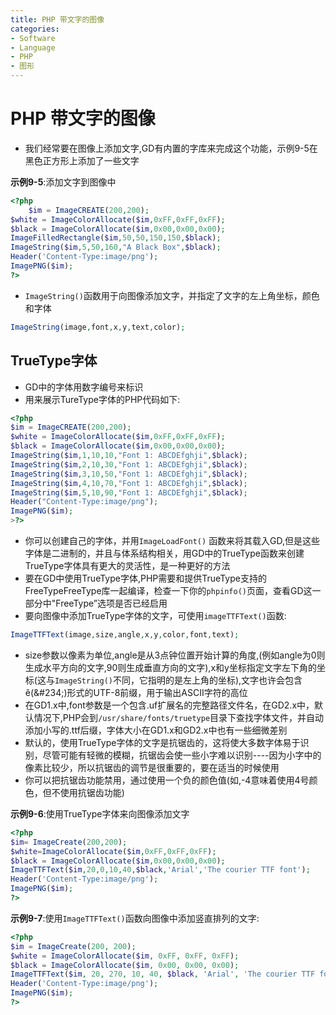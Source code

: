 ```yaml
---
title: PHP 带文字的图像
categories:
- Software
- Language
- PHP
- 图形
---
```

# PHP 带文字的图像

- 我们经常要在图像上添加文字,GD有内置的字库来完成这个功能，示例9-5在黑色正方形上添加了一些文字

**示例9-5**:添加文字到图像中

```php
<?php
    $im = ImageCREATE(200,200);
$white = ImageColorAllocate($im,0xFF,0xFF,0xFF);
$black = ImageColorAllocate($im,0x00,0x00,0x00);
ImageFilledRectangle($im,50,50,150,150,$black);
ImageString($im,5,50,160,"A Black Box",$black);
Header('Content-Type:image/png');
ImagePNG($im);
?>
```

- `ImageString()`函数用于向图像添加文字，并指定了文字的左上角坐标，颜色和字体

```php
ImageString(image,font,x,y,text,color);
```

## TrueType字体

- GD中的字体用数字编号来标识
- 用来展示TureType字体的PHP代码如下:

```php
<?php
$im = ImageCREATE(200,200);
$white = ImageColorAllocate($im,0xFF,0xFF,0xFF);
$black = ImageColorAllocate($im,0x00,0x00,0x00);
ImageString($im,1,10,10,"Font 1: ABCDEfghji",$black);
ImageString($im,2,10,30,"Font 1: ABCDEfghji",$black);
ImageString($im,3,10,50,"Font 1: ABCDEfghji",$black);
ImageString($im,4,10,70,"Font 1: ABCDEfghji",$black);
ImageString($im,5,10,90,"Font 1: ABCDEfghji",$black);
Header("Content-Type:image/png");
ImagePNG($im);
>?>
```

- 你可以创建自己的字体，并用`ImageLoadFont()`	函数来将其载入GD,但是这些字体是二进制的，并且与体系结构相关，用GD中的TrueType函数来创建TrueType字体具有更大的灵活性，是一种更好的方法
- 要在GD中使用TrueType字体,PHP需要和提供TrueType支持的FreeTypeFreeType库一起编译，检查一下你的`phpinfo()`页面，查看GD这一部分中"FreeType”选项是否已经启用
- 要向图像中添加TrueType字体的文字，可使用`imageTTFText()`函数:

```php
ImageTTFText(image,size,angle,x,y,color,font,text);
```

- size参数以像素为单位,angle是从3点钟位置开始计算的角度,(例如angle为0则生成水平方向的文字,90则生成垂直方向的文字),x和y坐标指定文字左下角的坐标(这与`ImageString()`不同，它指明的是左上角的坐标),文字也许会包含&#234;(\&\#234;)形式的UTF-8前缀，用于输出ASCII字符的高位
- 在GD1.x中,font参数是一个包含.uf扩展名的完整路径文件名，在GD2.x中，默认情况下,PHP会到`/usr/share/fonts/truetype`目录下查找字体文件，并自动添加小写的.ttf后缀，字体大小在GD1.x和GD2.x中也有一些细微差别
- 默认的，使用TrueType字体的文字是抗锯齿的，这将使大多数字体易于识别，尽管可能有轻微的模糊，抗锯齿会使一些小字难以识别----因为小字中的像素比较少，所以抗锯齿的调节是很重要的，要在适当的时候使用
- 你可以把抗锯齿功能禁用，通过使用一个负的颜色值(如,-4意味着使用4号颜色，但不使用抗锯齿功能)

**示例9-6**:使用TrueType字体来向图像添加文字

```php
<?php
$im= ImageCreate(200,200);
$white=ImageColorAllocate($im,0xFF,0xFF,0xFF);
$black = ImageColorAllocate($im,0x00,0x00,0x00);
ImageTTFText($im,20,0,10,40,$black,'Arial','The courier TTF font');
Header('Content-Type:image/png');
ImagePNG($im);
?>
```

**示例9-7**:使用`ImageTTFText()`函数向图像中添加竖直排列的文字:

```php
<?php
$im = ImageCreate(200, 200);
$white = ImageColorAllocate($im, 0xFF, 0xFF, 0xFF);
$black = ImageColorAllocate($im, 0x00, 0x00, 0x00);
ImageTTFText($im, 20, 270, 10, 40, $black, 'Arial', 'The courier TTF font');
Header('Content-Type:image/png');
ImagePNG($im);
?>
```

